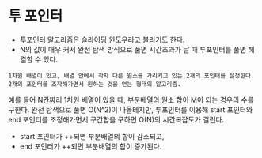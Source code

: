 
# 투 포인터 
- 투포인터 알고리즘은 슬라이딩 윈도우라고 불리기도 한다.
- N의 값이 매우 커서 완전 탐색 방식으로 풀면 시간초과가 날 때 투포인터를 풀면 해결할 수 있다.
```
1차원 배열이 있고, 배열 안에서 각자 다른 원소를 가리키고 있는 2개의 포인터를 설정한다.
2개의 포인터를 조작해가면서 원하는 것을 얻는 형태의 알고리즘.
```
예를 들어 N칸짜리 1차원 배열이 있을 때, 부분배열의 원소 합이 M이 되는 경우의 수를 구한다. 완전 탐색으로 풀면 O(N^2)이 나올테지만, 투포인터를 이용해 start 포인터와 end 포인터를 조정해가면서 구간합을 구하면 O(N)의 시간복잡도가 걸린다.

- start 포인터가 ++되면 부분배열의 합이 감소되고,
- end 포인터가 ++되면 부분배열의 합이 증가된다.
